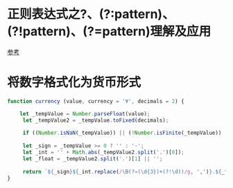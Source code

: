 # 正则表达式之?、(?:pattern)、(?!pattern)、(?=pattern)理解及应用
[参考](http://blog.csdn.net/sunhuaer123/article/details/16343313)

# 将数字格式化为货币形式
```javascript
function currency (value, currency = '¥', decimals = 2) {

    let _tempValue = Number.parseFloat(value);
     let _tempValue2 = _tempValue.toFixed(decimals);
   
     if ((Number.isNaN(_tempValue)) || (!Number.isFinite(_tempValue)) || (!_tempValue && _tempValue !== 0)) return '-';
   
     let _sign = _tempValue >= 0 ? '' : '-';
     let _int = '' + Math.abs(_tempValue2.split('.')[0]);
     let _float = _tempValue2.split('.')[1] || '';
   
     return `${_sign}${_int.replace(/\B(?=(\d{3})+(?!\d))/g, ',')}.${_float}`;
}
```